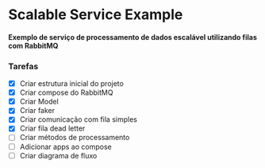 # Scalable Service Example

#### Exemplo de serviço de processamento de dados escalável utilizando filas com RabbitMQ

### Tarefas

- [x] Criar estrutura inicial do projeto
- [x] Criar compose do RabbitMQ
- [x] Criar Model
- [x] Criar faker
- [x] Criar comunicação com fila simples
- [x] Criar fila dead letter
- [ ] Criar métodos de processamento
- [ ] Adicionar apps ao compose
- [ ] Criar diagrama de fluxo
